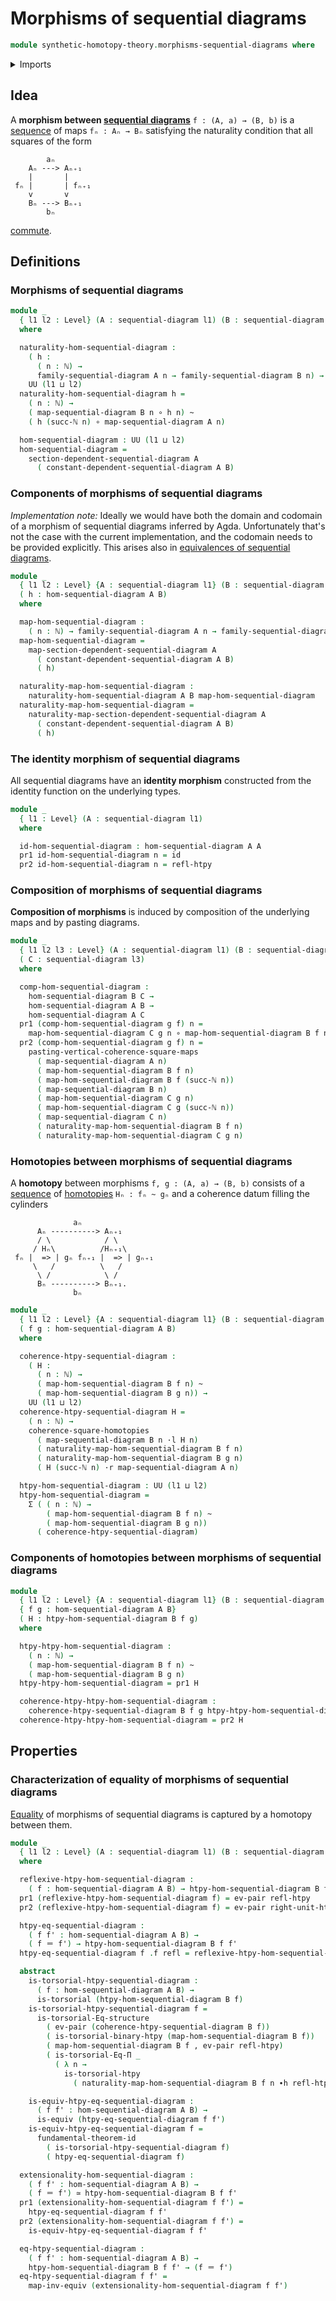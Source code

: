 # Morphisms of sequential diagrams

```agda
module synthetic-homotopy-theory.morphisms-sequential-diagrams where
```

<details><summary>Imports</summary>

```agda
open import elementary-number-theory.natural-numbers

open import foundation.binary-homotopies
open import foundation.commuting-squares-of-homotopies
open import foundation.commuting-squares-of-maps
open import foundation.dependent-pair-types
open import foundation.equality-dependent-function-types
open import foundation.equivalences
open import foundation.function-types
open import foundation.fundamental-theorem-of-identity-types
open import foundation.homotopies
open import foundation.homotopy-induction
open import foundation.identity-types
open import foundation.structure-identity-principle
open import foundation.torsorial-type-families
open import foundation.universe-levels
open import foundation.whiskering-homotopies

open import synthetic-homotopy-theory.dependent-sequential-diagrams
open import synthetic-homotopy-theory.sequential-diagrams
```

</details>

## Idea

A **morphism between
[sequential diagrams](synthetic-homotopy-theory.sequential-diagrams.md)**
`f : (A, a) → (B, b)` is a [sequence](foundation.dependent-sequences.md) of maps
`fₙ : Aₙ → Bₙ` satisfying the naturality condition that all squares of the form

```text
        aₙ
    Aₙ ---> Aₙ₊₁
    |       |
 fₙ |       | fₙ₊₁
    v       v
    Bₙ ---> Bₙ₊₁
        bₙ
```

[commute](foundation.commuting-squares-of-maps.md).

## Definitions

### Morphisms of sequential diagrams

```agda
module _
  { l1 l2 : Level} (A : sequential-diagram l1) (B : sequential-diagram l2)
  where

  naturality-hom-sequential-diagram :
    ( h :
      ( n : ℕ) →
      family-sequential-diagram A n → family-sequential-diagram B n) →
    UU (l1 ⊔ l2)
  naturality-hom-sequential-diagram h =
    ( n : ℕ) →
    ( map-sequential-diagram B n ∘ h n) ~
    ( h (succ-ℕ n) ∘ map-sequential-diagram A n)

  hom-sequential-diagram : UU (l1 ⊔ l2)
  hom-sequential-diagram =
    section-dependent-sequential-diagram A
      ( constant-dependent-sequential-diagram A B)
```

### Components of morphisms of sequential diagrams

_Implementation note:_ Ideally we would have both the domain and codomain of a
morphism of sequential diagrams inferred by Agda. Unfortunately that's not the
case with the current implementation, and the codomain needs to be provided
explicitly. This arises also in
[equivalences of sequential diagrams](synthetic-homotopy-theory.equivalences-sequential-diagrams.md).

```agda
module _
  { l1 l2 : Level} {A : sequential-diagram l1} (B : sequential-diagram l2)
  ( h : hom-sequential-diagram A B)
  where

  map-hom-sequential-diagram :
    ( n : ℕ) → family-sequential-diagram A n → family-sequential-diagram B n
  map-hom-sequential-diagram =
    map-section-dependent-sequential-diagram A
      ( constant-dependent-sequential-diagram A B)
      ( h)

  naturality-map-hom-sequential-diagram :
    naturality-hom-sequential-diagram A B map-hom-sequential-diagram
  naturality-map-hom-sequential-diagram =
    naturality-map-section-dependent-sequential-diagram A
      ( constant-dependent-sequential-diagram A B)
      ( h)
```

### The identity morphism of sequential diagrams

All sequential diagrams have an **identity morphism** constructed from the
identity function on the underlying types.

```agda
module _
  { l1 : Level} (A : sequential-diagram l1)
  where

  id-hom-sequential-diagram : hom-sequential-diagram A A
  pr1 id-hom-sequential-diagram n = id
  pr2 id-hom-sequential-diagram n = refl-htpy
```

### Composition of morphisms of sequential diagrams

**Composition of morphisms** is induced by composition of the underlying maps
and by pasting diagrams.

```agda
module _
  { l1 l2 l3 : Level} (A : sequential-diagram l1) (B : sequential-diagram l2)
  ( C : sequential-diagram l3)
  where

  comp-hom-sequential-diagram :
    hom-sequential-diagram B C →
    hom-sequential-diagram A B →
    hom-sequential-diagram A C
  pr1 (comp-hom-sequential-diagram g f) n =
    map-hom-sequential-diagram C g n ∘ map-hom-sequential-diagram B f n
  pr2 (comp-hom-sequential-diagram g f) n =
    pasting-vertical-coherence-square-maps
      ( map-sequential-diagram A n)
      ( map-hom-sequential-diagram B f n)
      ( map-hom-sequential-diagram B f (succ-ℕ n))
      ( map-sequential-diagram B n)
      ( map-hom-sequential-diagram C g n)
      ( map-hom-sequential-diagram C g (succ-ℕ n))
      ( map-sequential-diagram C n)
      ( naturality-map-hom-sequential-diagram B f n)
      ( naturality-map-hom-sequential-diagram C g n)
```

### Homotopies between morphisms of sequential diagrams

A **homotopy** between morphisms `f, g : (A, a) → (B, b)` consists of a
[sequence](foundation.dependent-sequences.md) of
[homotopies](foundation.homotopies.md) `Hₙ : fₙ ~ gₙ` and a coherence datum
filling the cylinders

```text
              aₙ
      Aₙ ----------> Aₙ₊₁
      / \            / \
     / Hₙ\          /Hₙ₊₁\
 fₙ |  => | gₙ fₙ₊₁ |  => | gₙ₊₁
     \   /          \   /
      \ /            \ /
      Bₙ ----------> Bₙ₊₁.
              bₙ
```

```agda
module _
  { l1 l2 : Level} {A : sequential-diagram l1} (B : sequential-diagram l2)
  ( f g : hom-sequential-diagram A B)
  where

  coherence-htpy-sequential-diagram :
    ( H :
      ( n : ℕ) →
      ( map-hom-sequential-diagram B f n) ~
      ( map-hom-sequential-diagram B g n)) →
    UU (l1 ⊔ l2)
  coherence-htpy-sequential-diagram H =
    ( n : ℕ) →
    coherence-square-homotopies
      ( map-sequential-diagram B n ·l H n)
      ( naturality-map-hom-sequential-diagram B f n)
      ( naturality-map-hom-sequential-diagram B g n)
      ( H (succ-ℕ n) ·r map-sequential-diagram A n)

  htpy-hom-sequential-diagram : UU (l1 ⊔ l2)
  htpy-hom-sequential-diagram =
    Σ ( ( n : ℕ) →
        ( map-hom-sequential-diagram B f n) ~
        ( map-hom-sequential-diagram B g n))
      ( coherence-htpy-sequential-diagram)
```

### Components of homotopies between morphisms of sequential diagrams

```agda
module _
  { l1 l2 : Level} {A : sequential-diagram l1} (B : sequential-diagram l2)
  { f g : hom-sequential-diagram A B}
  ( H : htpy-hom-sequential-diagram B f g)
  where

  htpy-htpy-hom-sequential-diagram :
    ( n : ℕ) →
    ( map-hom-sequential-diagram B f n) ~
    ( map-hom-sequential-diagram B g n)
  htpy-htpy-hom-sequential-diagram = pr1 H

  coherence-htpy-htpy-hom-sequential-diagram :
    coherence-htpy-sequential-diagram B f g htpy-htpy-hom-sequential-diagram
  coherence-htpy-htpy-hom-sequential-diagram = pr2 H
```

## Properties

### Characterization of equality of morphisms of sequential diagrams

[Equality](foundation.identity-types.md) of morphisms of sequential diagrams is
captured by a homotopy between them.

```agda
module _
  { l1 l2 : Level} (A : sequential-diagram l1) (B : sequential-diagram l2)
  where

  reflexive-htpy-hom-sequential-diagram :
    ( f : hom-sequential-diagram A B) → htpy-hom-sequential-diagram B f f
  pr1 (reflexive-htpy-hom-sequential-diagram f) = ev-pair refl-htpy
  pr2 (reflexive-htpy-hom-sequential-diagram f) = ev-pair right-unit-htpy

  htpy-eq-sequential-diagram :
    ( f f' : hom-sequential-diagram A B) →
    ( f ＝ f') → htpy-hom-sequential-diagram B f f'
  htpy-eq-sequential-diagram f .f refl = reflexive-htpy-hom-sequential-diagram f

  abstract
    is-torsorial-htpy-sequential-diagram :
      ( f : hom-sequential-diagram A B) →
      is-torsorial (htpy-hom-sequential-diagram B f)
    is-torsorial-htpy-sequential-diagram f =
      is-torsorial-Eq-structure
        ( ev-pair (coherence-htpy-sequential-diagram B f))
        ( is-torsorial-binary-htpy (map-hom-sequential-diagram B f))
        ( map-hom-sequential-diagram B f , ev-pair refl-htpy)
        ( is-torsorial-Eq-Π _
          ( λ n →
            is-torsorial-htpy
              ( naturality-map-hom-sequential-diagram B f n ∙h refl-htpy)))

    is-equiv-htpy-eq-sequential-diagram :
      ( f f' : hom-sequential-diagram A B) →
      is-equiv (htpy-eq-sequential-diagram f f')
    is-equiv-htpy-eq-sequential-diagram f =
      fundamental-theorem-id
        ( is-torsorial-htpy-sequential-diagram f)
        ( htpy-eq-sequential-diagram f)

  extensionality-hom-sequential-diagram :
    ( f f' : hom-sequential-diagram A B) →
    ( f ＝ f') ≃ htpy-hom-sequential-diagram B f f'
  pr1 (extensionality-hom-sequential-diagram f f') =
    htpy-eq-sequential-diagram f f'
  pr2 (extensionality-hom-sequential-diagram f f') =
    is-equiv-htpy-eq-sequential-diagram f f'

  eq-htpy-sequential-diagram :
    ( f f' : hom-sequential-diagram A B) →
    htpy-hom-sequential-diagram B f f' → (f ＝ f')
  eq-htpy-sequential-diagram f f' =
    map-inv-equiv (extensionality-hom-sequential-diagram f f')
```
